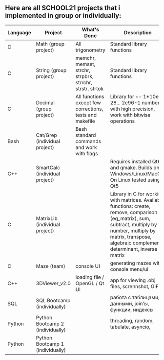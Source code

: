 ## Here are all SCHOOL21 projects that i implemented in group or individually:

|Language|  Project | What's Done | Description |
|----|---------|-------------|-------------|
|C | Math (group project) | All trigonometry | Standard library functions |
|C | String (group project) | memchr, memset, strchr, strpbrk, strrchr, strstr, strtok | Standard library functions |
|C | Decimal (group project) | All functions except few corrections, tests and makefile | Library for +- 1*10e-28... 2e96-1 numbers with high precision, work with bitwise operations |
|Bash | Cat/Grep (individual project) | Bash standard commands and work with flags | |
|C++ | SmartCalc (individual project) | | Requires installed Qt6 and qmake. Builds on Windows/Linux/MacOS. On Linux tested using Qt5 | Plot doesn't work correctly (works in debug mode) and expressions with X. Call "make" then "make run" ****
|C |MatrixLib (individual project) |  |  Library in C for working with matrices. Available functions: create, remove, comparison (eq_matrix), sum, subtract, multiply by number, multiply by matrix, transpose, algebraic complements, determinant, inverse matrix |
| C |Maze (team) | console UI | generating mazes with console menu/ui |
| C++ | 3DViewer_v2.0 | loading file / OpenGL / Qt UI | app for viewing .obj files, scrennshot, GIF | 
| SQL | SQL Bootcamp (individually) | | работа с таблицами, данными, join'ы, функции, индексы |
| Python | Python Bootcamp 2 (individually) | | threading, random, tabulate, asyncio, |
| Python | Python Bootcamp 1 (individually) | | 